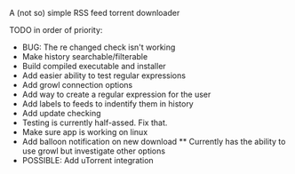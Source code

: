 A (not so) simple RSS feed torrent downloader


TODO in order of priority:

* BUG: The re changed check isn't working
* Make history searchable/filterable
* Build compiled executable and installer
* Add easier ability to test regular expressions
* Add growl connection options
* Add way to create a regular expression for the user
* Add labels to feeds to indentify them in history
* Add update checking
* Testing is currently half-assed. Fix that.
* Make sure app is working on linux
* Add balloon notification on new download
** Currently has the ability to use growl but investigate other options
* POSSIBLE: Add uTorrent integration

